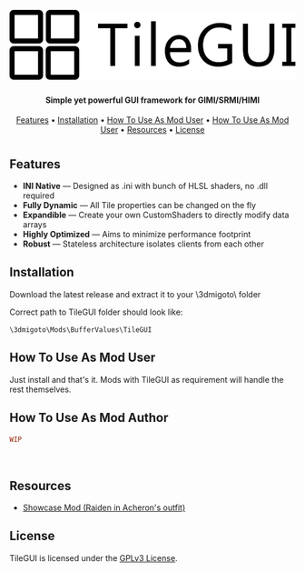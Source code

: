 <h1 align="center">
  <br>
  <a href="https://github.com/SpectrumQT/TileGUI"><img src="./Assets/Readme/TileGUI Logo.png" alt="Dear PyGui logo"></a>
</h1>

<h4 align="center">Simple yet powerful GUI framework for GIMI/SRMI/HIMI</h4>

<p align="center">
  <a href="#features">Features</a> •
  <a href="#installation">Installation</a> •
  <a href="#how-to-use-as-mod-user">How To Use As Mod User</a> • 
  <a href="#how-to-use-as-mod-author">How To Use As Mod User</a> • 
  <a href="#resources">Resources</a> •
  <a href="#license">License</a>
</p>

<h1></h1>


## Features  
- **INI Native** — Designed as .ini with bunch of HLSL shaders, no .dll required
- **Fully Dynamic** — All Tile properties can be changed on the fly 
- **Expandible** — Create your own CustomShaders to directly modify data arrays
- **Highly Optimized** — Aims to minimize performance footprint
- **Robust** — Stateless architecture isolates clients from each other


## Installation

Download the latest release and extract it to your \3dmigoto\ folder

Correct path to TileGUI folder should look like:

 ```
 \3dmigoto\Mods\BufferValues\TileGUI
 ```

## How To Use As Mod User

Just install and that's it. Mods with TileGUI as requirement will handle the rest themselves.


## How To Use As Mod Author
 
```INI
WIP

```
<br/>


## Resources

- [Showcase Mod (Raiden in Acheron's outfit)](https://gamebanana.com/mods/495878)
  

## License
TileGUI is licensed under the [GPLv3 License](https://github.com/SpectrumQT/TileGUI/blob/main/LICENSE).
